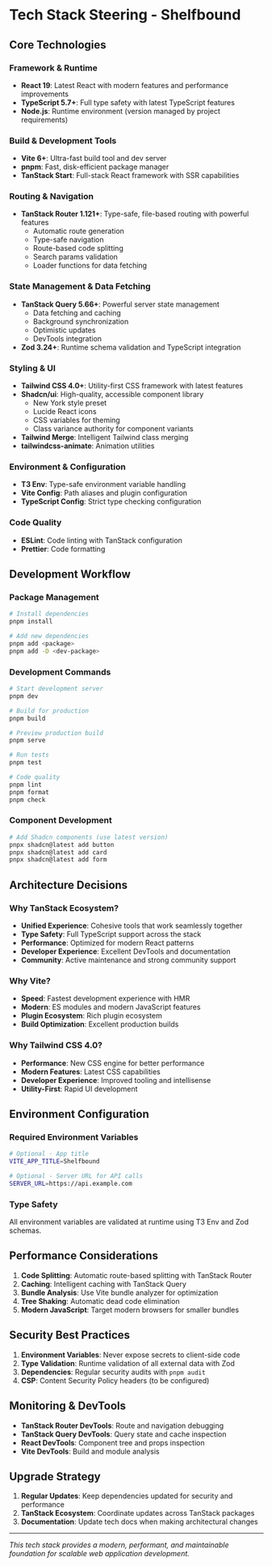 # Tech Stack Steering - Shelfbound

## Core Technologies

### Framework & Runtime

- **React 19**: Latest React with modern features and performance improvements
- **TypeScript 5.7+**: Full type safety with latest TypeScript features
- **Node.js**: Runtime environment (version managed by project requirements)

### Build & Development Tools

- **Vite 6+**: Ultra-fast build tool and dev server
- **pnpm**: Fast, disk-efficient package manager
- **TanStack Start**: Full-stack React framework with SSR capabilities

### Routing & Navigation

- **TanStack Router 1.121+**: Type-safe, file-based routing with powerful features
  - Automatic route generation
  - Type-safe navigation
  - Route-based code splitting
  - Search params validation
  - Loader functions for data fetching

### State Management & Data Fetching

- **TanStack Query 5.66+**: Powerful server state management
  - Data fetching and caching
  - Background synchronization
  - Optimistic updates
  - DevTools integration
- **Zod 3.24+**: Runtime schema validation and TypeScript integration

### Styling & UI

- **Tailwind CSS 4.0+**: Utility-first CSS framework with latest features
- **Shadcn/ui**: High-quality, accessible component library
  - New York style preset
  - Lucide React icons
  - CSS variables for theming
  - Class variance authority for component variants
- **Tailwind Merge**: Intelligent Tailwind class merging
- **tailwindcss-animate**: Animation utilities

### Environment & Configuration

- **T3 Env**: Type-safe environment variable handling
- **Vite Config**: Path aliases and plugin configuration
- **TypeScript Config**: Strict type checking configuration

### Code Quality

- **ESLint**: Code linting with TanStack configuration
- **Prettier**: Code formatting

## Development Workflow

### Package Management

```bash
# Install dependencies
pnpm install

# Add new dependencies
pnpm add <package>
pnpm add -D <dev-package>
```

### Development Commands

```bash
# Start development server
pnpm dev

# Build for production
pnpm build

# Preview production build
pnpm serve

# Run tests
pnpm test

# Code quality
pnpm lint
pnpm format
pnpm check
```

### Component Development

```bash
# Add Shadcn components (use latest version)
pnpx shadcn@latest add button
pnpx shadcn@latest add card
pnpx shadcn@latest add form
```

## Architecture Decisions

### Why TanStack Ecosystem?

- **Unified Experience**: Cohesive tools that work seamlessly together
- **Type Safety**: Full TypeScript support across the stack
- **Performance**: Optimized for modern React patterns
- **Developer Experience**: Excellent DevTools and documentation
- **Community**: Active maintenance and strong community support

### Why Vite?

- **Speed**: Fastest development experience with HMR
- **Modern**: ES modules and modern JavaScript features
- **Plugin Ecosystem**: Rich plugin ecosystem
- **Build Optimization**: Excellent production builds

### Why Tailwind CSS 4.0?

- **Performance**: New CSS engine for better performance
- **Modern Features**: Latest CSS capabilities
- **Developer Experience**: Improved tooling and intellisense
- **Utility-First**: Rapid UI development

## Environment Configuration

### Required Environment Variables

```bash
# Optional - App title
VITE_APP_TITLE=Shelfbound

# Optional - Server URL for API calls
SERVER_URL=https://api.example.com
```

### Type Safety

All environment variables are validated at runtime using T3 Env and Zod schemas.

## Performance Considerations

1. **Code Splitting**: Automatic route-based splitting with TanStack Router
2. **Caching**: Intelligent caching with TanStack Query
3. **Bundle Analysis**: Use Vite bundle analyzer for optimization
4. **Tree Shaking**: Automatic dead code elimination
5. **Modern JavaScript**: Target modern browsers for smaller bundles

## Security Best Practices

1. **Environment Variables**: Never expose secrets to client-side code
2. **Type Validation**: Runtime validation of all external data with Zod
3. **Dependencies**: Regular security audits with `pnpm audit`
4. **CSP**: Content Security Policy headers (to be configured)

## Monitoring & DevTools

- **TanStack Router DevTools**: Route and navigation debugging
- **TanStack Query DevTools**: Query state and cache inspection
- **React DevTools**: Component tree and props inspection
- **Vite DevTools**: Build and module analysis

## Upgrade Strategy

1. **Regular Updates**: Keep dependencies updated for security and performance
2. **TanStack Ecosystem**: Coordinate updates across TanStack packages
3. **Documentation**: Update tech docs when making architectural changes

---

_This tech stack provides a modern, performant, and maintainable foundation for scalable web application development._
